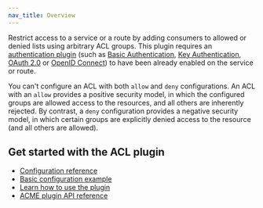 ```yaml
---
nav_title: Overview
---
```


Restrict access to a service or a route by adding consumers to allowed or
denied lists using arbitrary ACL groups. This plugin requires an [authentication plugin](/hub/#authentication) 
(such as [Basic Authentication](/hub/kong-inc/basic-auth/), [Key Authentication](/hub/kong-inc/key-auth/), 
[OAuth 2.0](/hub/kong-inc/oauth2/) or [OpenID Connect](/hub/kong-inc/openid-connect/)) to have been already 
enabled on the service or route.

You can't configure an ACL with both `allow` and `deny` configurations. An ACL with an `allow` provides a positive security model, in which the configured groups are allowed access to the resources, and all others are inherently rejected. By contrast, a `deny` configuration provides a negative security model, in which certain groups are explicitly denied access to the resource (and all others are allowed).

## Get started with the ACL plugin

* [Configuration reference](/hub/kong-inc/acl/configuration/)
* [Basic configuration example](/hub/kong-inc/acl/how-to/basic-example/)
* [Learn how to use the plugin](/hub/kong-inc/acl/how-to/)
* [ACME plugin API reference](/hub/kong-inc/acl/api/)
